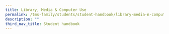 ```yaml
---
title: Library, Media & Computer Use
permalink: /tms-family/students/student-handbook/library-media-n-computer-use/
description: ""
third_nav_title: Student handbook
---
```

